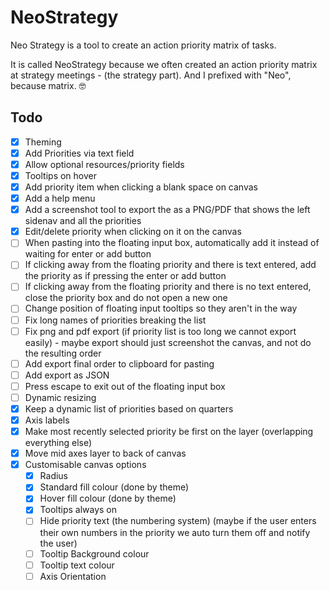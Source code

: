 # NeoStrategy

Neo Strategy is a tool to create an action priority matrix of tasks.

It is called NeoStrategy because we often created an action priority matrix at strategy meetings - (the strategy part). And I prefixed with "Neo", because matrix. 🤓

## Todo

- [x] Theming
- [x] Add Priorities via text field
- [x] Allow optional resources/priority fields
- [x] Tooltips on hover
- [x] Add priority item when clicking a blank space on canvas
- [x] Add a help menu
- [x] Add a screenshot tool to export the as a PNG/PDF that shows the left sidenav and all the priorities
- [x] Edit/delete priority when clicking on it on the canvas
- [ ] When pasting into the floating input box, automatically add it instead of waiting for enter or add button
- [ ] If clicking away from the floating priority and there is text entered, add the priority as if pressing the enter or add button
- [ ] If clicking away from the floating priority and there is no text entered, close the priority box and do not open a new one
- [ ] Change position of floating input tooltips so they aren't in the way
- [ ] Fix long names of priorities breaking the list
- [ ] Fix png and pdf export (if priority list is too long we cannot export easily) - maybe export should just screenshot the canvas, and not do the resulting order
- [ ] Add export final order to clipboard for pasting
- [ ] Add export as JSON
- [ ] Press escape to exit out of the floating input box
- [ ] Dynamic resizing
- [x] Keep a dynamic list of priorities based on quarters
- [x] Axis labels
- [x] Make most recently selected priority be first on the layer (overlapping everything else)
- [x] Move mid axes layer to back of canvas
- [x] Customisable canvas options
  - [x] Radius
  - [x] Standard fill colour (done by theme)
  - [x] Hover fill colour (done by theme)
  - [x] Tooltips always on
  - [ ] Hide priority text (the numbering system) (maybe if the user enters their own numbers in the priority we auto turn them off and notify the user)
  - [ ] Tooltip Background colour
  - [ ] Tooltip text colour
  - [ ] Axis Orientation
